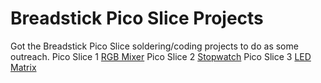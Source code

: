 # Breadstick Pico Slice Projects
Got the Breadstick Pico Slice soldering/coding projects to do as some outreach.
Pico Slice 1 [RGB Mixer](https://shop.breadstick.ca/products/pico-slice-1)
Pico Slice 2 [Stopwatch](https://shop.breadstick.ca/products/pico-slice-2)
Pico Slice 3 [LED Matrix](https://shop.breadstick.ca/products/pico-slice-3)
